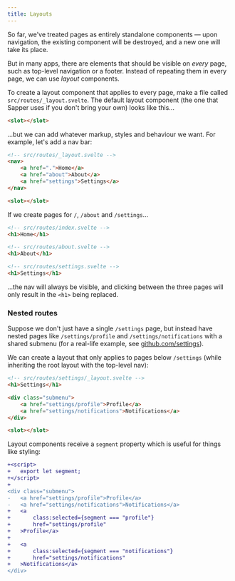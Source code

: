 ```yaml
---
title: Layouts
---
```


So far, we've treated pages as entirely standalone components — upon navigation, the existing component will be destroyed, and a new one will take its place.

But in many apps, there are elements that should be visible on *every* page, such as top-level navigation or a footer. Instead of repeating them in every page, we can use *layout* components.

To create a layout component that applies to every page, make a file called `src/routes/_layout.svelte`. The default layout component (the one that Sapper uses if you don't bring your own) looks like this...

```html
<slot></slot>
```

...but we can add whatever markup, styles and behaviour we want. For example, let's add a nav bar:

```html
<!-- src/routes/_layout.svelte -->
<nav>
	<a href=".">Home</a>
	<a href="about">About</a>
	<a href="settings">Settings</a>
</nav>

<slot></slot>
```

If we create pages for `/`, `/about` and `/settings`...

```html
<!-- src/routes/index.svelte -->
<h1>Home</h1>
```

```html
<!-- src/routes/about.svelte -->
<h1>About</h1>
```

```html
<!-- src/routes/settings.svelte -->
<h1>Settings</h1>
```

...the nav will always be visible, and clicking between the three pages will only result in the `<h1>` being replaced.


### Nested routes

Suppose we don't just have a single `/settings` page, but instead have nested pages like `/settings/profile` and `/settings/notifications` with a shared submenu (for a real-life example, see [github.com/settings](https://github.com/settings)).

We can create a layout that only applies to pages below `/settings` (while inheriting the root layout with the top-level nav):

```html
<!-- src/routes/settings/_layout.svelte -->
<h1>Settings</h1>

<div class="submenu">
	<a href="settings/profile">Profile</a>
	<a href="settings/notifications">Notifications</a>
</div>

<slot></slot>
```

Layout components receive a `segment` property which is useful for things like styling:

```diff
+<script>
+	export let segment;
+</script>
+
<div class="submenu">
-	<a href="settings/profile">Profile</a>
-	<a href="settings/notifications">Notifications</a>
+	<a
+		class:selected={segment === "profile"}
+		href="settings/profile"
+	>Profile</a>
+
+	<a
+		class:selected={segment === "notifications"}
+		href="settings/notifications"
+	>Notifications</a>
</div>
```